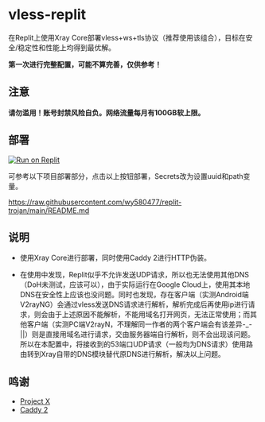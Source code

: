 # vless-replit

在Replit上使用Xray Core部署vless+ws+tls协议（推荐使用该组合），目标在安全/稳定性和性能上均得到最优解。

**第一次进行完整配置，可能不算完善，仅供参考！** 

## 注意

**请勿滥用！账号封禁风险自负。网络流量每月有100GB软上限。**

## 部署

<a href="https://replit.com/github/jimmyli1014/xray-replit">
  <img alt="Run on Replit" src="https://replit.com/badge/github/andbruibm/reader-replit" />
</a><br/>

可参考以下项目部署部分，点击以上按钮部署，Secrets改为设置uuid和path变量。

https://raw.githubusercontent.com/wy580477/replit-trojan/main/README.md

## 说明

- 使用Xray Core进行部署，同时使用Caddy 2进行HTTP伪装。

- 在使用中发现，Replit似乎不允许发送UDP请求，所以也无法使用其他DNS（DoH未测试，应该可以），由于实际运行在Google Cloud上，使用其本地DNS在安全性上应该也没问题。同时也发现，存在客户端（实测Android端V2rayNG）会通过vless发送DNS请求进行解析，解析完成后再使用ip进行请求，则会由于上述原因不能解析，不能用域名打开网页，无法正常使用；而其他客户端（实测PC端V2rayN，不理解同一作者的两个客户端会有该差异-_-||）则是直接用域名进行请求，交由服务器端自行解析，则不会出现该问题。所以在本配置中，将接收到的53端口UDP请求（一般均为DNS请求）使用路由转到Xray自带的DNS模块替代原DNS进行解析，解决以上问题。

## 鸣谢

- [Project X](https://github.com/XTLS/Xray-core)
- [Caddy 2](https://github.com/caddyserver/caddy)
